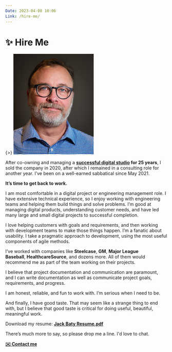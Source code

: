 ```yaml
---
Date: 2023-04-08 10:06
Link: /hire-me/
---
```


# ✨ Hire Me

{>} ![Jack Baty](/_img/_2023-jack-headshot.jpg)

After co-owning and managing a **[successful digital studio](https://fusionary.com/) for 25 years**, I sold the company in 2020, after which I remained in a consulting role for another year. I’ve been on a well-earned sabbatical since May 2021.

**It’s time to get back to work.**

I am most comfortable in a digital project or engineering management role. I have extensive technical experience, so I enjoy working with engineering teams and helping them build things and solve problems. I’m good at managing digital products, understanding customer needs, and have led many large and small digital projects to successful completion.

I love helping customers with goals and requirements, and then working with development teams to make those things happen. I’m a fanatic about usability. I take a pragmatic approach to development, using the most useful components of agile methods.

I’ve worked with companies like **Steelcase**, **GM**, **Major League Baseball**, **HealthcareSource**, and dozens more. All of them would recommend me as part of the team working on their projects.

I believe that project documentation and communication are paramount, and I can write documentation as well as communicate project goals, requirements, and progress.

I am honest, reliable, and fun to work with. I’m serious when I need to be.

And finally, I have good taste. That may seem like a strange thing to end with, but I believe that good taste is critical for doing useful, beautiful, meaningful work.

Download my resume: **[Jack Baty Resume.pdf](/downloads/Jack-Baty-Resume.pdf)** 

There’s much more to say, so please drop me a line. I'd love to chat.

**[✉️ Contact me](mailto:jack@baty.net?subject=re:Hire%20Me)**

